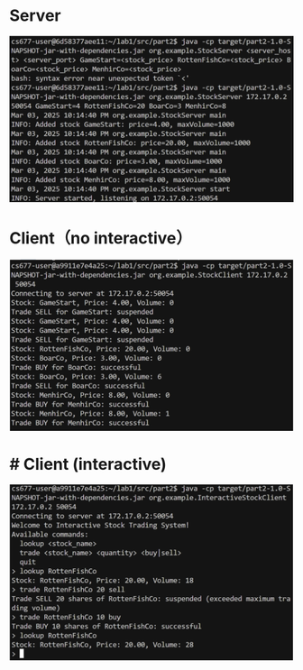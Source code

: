 # Server

![](https://raw.githubusercontent.com/Lily-2002/Pictures/main/202503040056332.png)

# Client（no interactive）

![](https://raw.githubusercontent.com/Lily-2002/Pictures/main/202503040057730.png)

# # Client (interactive)

![](https://raw.githubusercontent.com/Lily-2002/Pictures/main/202503040057305.png)